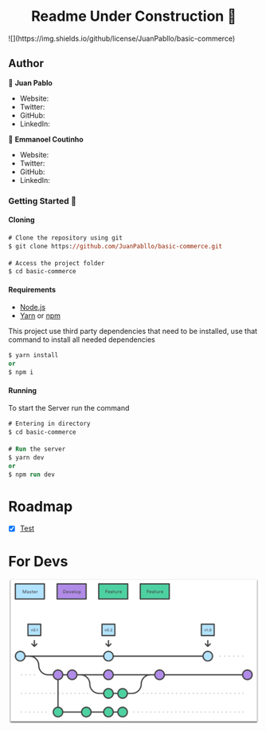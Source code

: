 <h1 align="center">
Readme Under Construction 🚧 
</h1>
![](https://img.shields.io/github/license/JuanPabllo/basic-commerce)

## Author

👤 **Juan Pablo**

- Website:
- Twitter: []()
- GitHub: []()
- LinkedIn: []()

👤 **Emmanoel Coutinho**

- Website:
- Twitter: []()
- GitHub: []()
- LinkedIn: []()

### Getting Started 🚀

#### Cloning

```ps
# Clone the repository using git
$ git clone https://github.com/JuanPabllo/basic-commerce.git

# Access the project folder
$ cd basic-commerce
```

#### Requirements

- [Node.js](https://nodejs.org/en/)
- [Yarn](https://yarnpkg.com/) or [npm](https://www.npmjs.com/)

This project use third party dependencies that need to be installed, use that command to install all needed dependencies

```ps
$ yarn install
or
$ npm i
```

#### Running

To start the Server run the command

```ps
# Entering in directory
$ cd basic-commerce

# Run the server
$ yarn dev
or
$ npm run dev
```

# Roadmap

- [x] [Test](https://github.com/JuanPabllo/basic-commerce)

# For Devs

<div align="center">

![](.github/images/gitflow-feature-develop.png)

</div>
